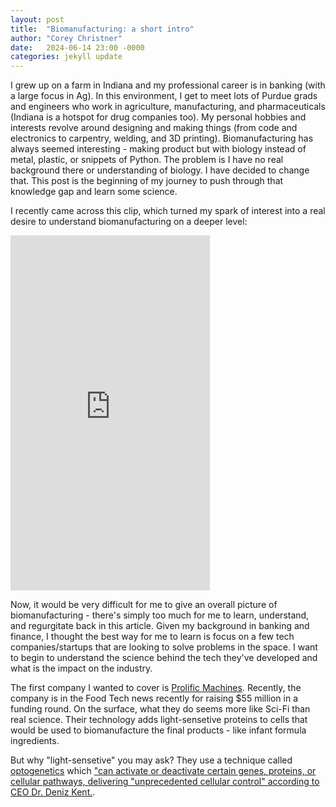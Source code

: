 ```yaml
---
layout: post
title:  "Biomanufacturing: a short intro"
author: "Corey Christner"
date:   2024-06-14 23:00 -0000
categories: jekyll update
---
```


I grew up on a farm in Indiana and my professional career is in banking (with a large focus in Ag). In this environment, I get to meet lots of Purdue grads and engineers who work in agriculture, manufacturing, and pharmaceuticals (Indiana is a hotspot for drug companies too).  My personal hobbies and interests revolve around designing and making things (from code and electronics to carpentry, welding, and 3D printing). Biomanufacturing has always seemed interesting - making product but with biology instead of metal, plastic, or snippets of Python. The problem is I have no real background there or understanding of biology. I have decided to change that. This post is the beginning of my journey to push through that knowledge gap and learn some science. 

I recently came across this clip, which turned my spark of interest into a real desire to understand biomanufacturing on a deeper level:
<iframe width="319" height="568" src="https://www.youtube.com/embed/AbfC-9OdXoU" title="The State of Biomanufacturing Today 👨‍🔬💰" frameborder="0" allow="accelerometer; autoplay; clipboard-write; encrypted-media; gyroscope; picture-in-picture; web-share" referrerpolicy="strict-origin-when-cross-origin" allowfullscreen></iframe>

Now, it would be very difficult for me to give an overall picture of biomanufacturing - there's simply too much for me to learn, understand, and regurgitate back in this article. Given my background in banking and finance, I thought the best way for me to learn is focus on a few tech companies/startups that are looking to solve problems in the space. I want to begin to understand the science behind the tech they've developed and what is the impact on the industry. 

The first company I wanted to cover is [Prolific Machines](https://www.prolific-machines.com/). Recently, the company is in the Food Tech news recently for raising $55 million in a funding round. On the surface, what they do seems more like Sci-Fi than real science. Their technology adds light-sensetive proteins to cells that would be used to biomanufacture the final products - like  infant formula ingredients. 

But why "light-sensetive" you may ask? They use a technique called [optogenetics](https://en.wikipedia.org/wiki/Optogenetics) which ["can activate or deactivate certain genes, proteins, or cellular pathways, delivering "unprecedented cellular control" according to CEO Dr. Deniz Kent.](https://agfundernews.com/optogenetics-startup-prolific-machines-raises-55m-series-b1-uses-light-to-control-virtually-any-cell-function-in-any-cell-type). 